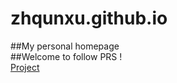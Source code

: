# zhqunxu.github.io
##My personal homepage
<br>
##Welcome to follow PRS !
<br>
[Project](https://github.com/PRS-Organization)

